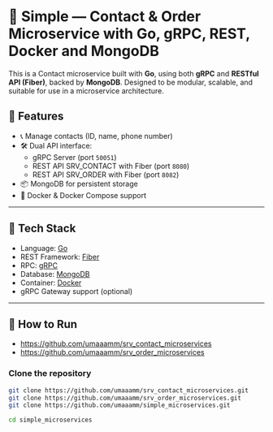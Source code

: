 # 🧩 Simple — Contact & Order Microservice with Go, gRPC, REST, Docker and MongoDB

This is a Contact microservice built with **Go**, using both **gRPC** and **RESTful API (Fiber)**, backed by **MongoDB**. Designed to be modular, scalable, and suitable for use in a microservice architecture.

## 🔧 Features

- 📞 Manage contacts (ID, name, phone number)
- 🛠 Dual API interface:
  - gRPC Server (port `50051`)
  - REST API SRV_CONTACT with Fiber (port `8080`)
  - REST API SRV_ORDER with Fiber (port `8082`)
- 📦 MongoDB for persistent storage
- 🐳 Docker & Docker Compose support

---

## 🚀 Tech Stack

- Language: [Go](https://golang.org/)
- REST Framework: [Fiber](https://gofiber.io/)
- RPC: [gRPC](https://grpc.io/)
- Database: [MongoDB](https://www.mongodb.com/)
- Container: [Docker](https://www.docker.com/)
- gRPC Gateway support (optional)

---

## 🚀 How to Run

- https://github.com/umaaamm/srv_contact_microservices
- https://github.com/umaaamm/srv_order_microservices

### Clone the repository

```bash
git clone https://github.com/umaaamm/srv_contact_microservices.git
git clone https://github.com/umaaamm/srv_order_microservices.git
git clone https://github.com/umaaamm/simple_microservices.git

cd simple_microservices
